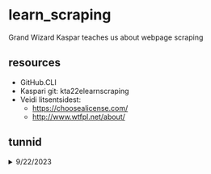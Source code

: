 # learn_scraping
Grand Wizard Kaspar teaches us about webpage scraping

## resources
- GitHub.CLI
- Kaspari git: kta22elearnscraping 
- Veidi litsentsidest:
    - https://choosealicense.com/
    - http://www.wtfpl.net/about/


## tunnid

<details>
    <Summary>9/22/2023</Summary>
    
1) Tõmbasime alla github.cli, et reposid saaks mugavalt ja luua läbi terminali (NB! GitBash otse ei tööta korrektselt. Tööriist selle jaoks liiga graafiline, jooksutame GitBashi läbi windows terminali.)
2) 

</details>